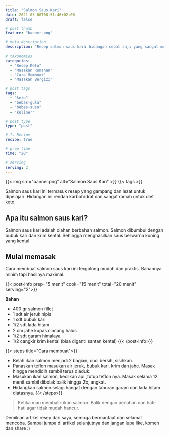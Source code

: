 ```yaml
---
title: "Salmon Saus Kari"
date: 2021-05-06T08:51:46+02:00
draft: false

# post thumb
feature: "banner.png"

# meta description
description: "Resep salmon saus kari hidangan cepat saji yang sangat menggugah selera. Sangat ramah untuk diet keto."

# taxonomies
categories:
  - "Resep Keto"
  - "Masakan Rumahan"
  - "Cara Membuat"
  - "Masakan Bergizi"

# post tags
tags:
  - "keto"
  - "bebas-gula"
  - "bebas-susu"
  - "kuliner"

# post type
type: "post"

# Is Recipe
recipe: true

# prep time
time: "20"

# serving
serving: 2
---
```


{{< img src="banner.png" alt="Salmon Saus Kari" >}}
{{< tags >}}

Salmon saus kari ini termasuk resep yang gampang dan lezat untuk dipelajari. Hidangan ini rendah karbohidrat dan sangat ramah untuk diet keto.

## Apa itu salmon saus kari?

Salmon saus kari adalah olahan berbahan salmon. Salmon dibumbui dengan bubuk kari dan krim kental. Sehingga menghasilkan saus berwarna kuning yang kental.

## Mulai memasak

Cara membuat salmon saus kari ini tergolong mudah dan praktis. Bahannya minim tapi hasilnya maximal.

{{< post-info prep="5 menit" cook="15 menit" total="20 menit" serving="2">}}

__Bahan__

-   400 gr salmon fillet
-   1 sdt air jeruk nipis
-   1 sdt bubuk kari
-   1/2 sdt lada hitam
-   2 cm jahe kupas cincang halus
-   1/2 sdt garam himalaya
-   1/2 cangkir krim kental (bisa diganti santan kental)
{{< /post-info>}}

{{< steps title="Cara membuat">}}
- Belah ikan salmon menjadi 2 bagian, cuci bersih, sisihkan.
- Panaskan teflon masukan air jeruk, bubuk kari, krim dan jahe. Masak hingga mendidih sambil terus diaduk.
- Masukan ikan salmon, kecilkan api ,tutup teflon nya. Masak selama 12 menit sambil dibolak balik hingga 2x, angkat.
- Hidangkan salmon selagi hangat dengan taburan garam dan lada hitam diatasnya.
{{< /steps>}}

> Ketika mau membalik ikan salmon. Balik dengan perlahan dan hati-hati agar tidak mudah hancur.

Demikian artikel resep dari saya, semoga bermanfaat dan selamat mencoba. Sampai jumpa di artikel selanjutnya dan jangan lupa like, komen dan share :)